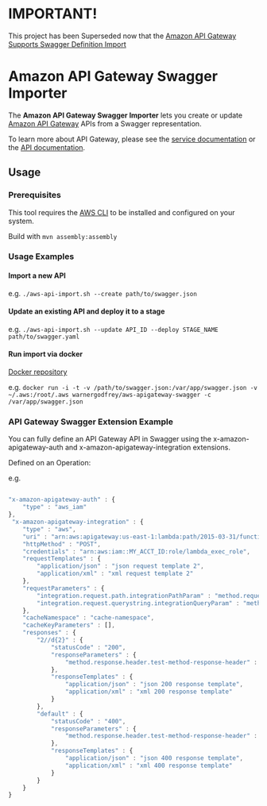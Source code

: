 IMPORTANT!
==========

This project has been Superseded now that the [Amazon API Gateway Supports Swagger Definition Import](https://aws.amazon.com/about-aws/whats-new/2016/04/amazon-api-gateway-supports-swagger-definition-import/)


Amazon API Gateway Swagger Importer
=============================

The **Amazon API Gateway Swagger Importer** lets you create or update [Amazon API Gateway][service-page] APIs from a Swagger representation.

To learn more about API Gateway, please see the [service documentation][service-docs] or the [API documentation][api-docs].

[service-page]: http://aws.amazon.com/api-gateway/
[service-docs]: http://docs.aws.amazon.com/apigateway/latest/developerguide/
[api-docs]: http://docs.aws.amazon.com/apigateway/api-reference

## Usage

### Prerequisites

This tool requires the [AWS CLI](http://aws.amazon.com/cli) to be installed and configured on your system.

Build with `mvn assembly:assembly`

### Usage Examples

#### Import a new API

e.g. `./aws-api-import.sh --create path/to/swagger.json`

#### Update an existing API and deploy it to a stage

e.g. `./aws-api-import.sh --update API_ID --deploy STAGE_NAME path/to/swagger.yaml`

#### Run import via docker

[Docker repository](https://registry.hub.docker.com/u/warnergodfrey/aws-apigateway-swagger/)

e.g. `docker run -i -t -v /path/to/swagger.json:/var/app/swagger.json -v ~/.aws:/root/.aws warnergodfrey/aws-apigateway-swagger -c /var/app/swagger.json`

### API Gateway Swagger Extension Example

You can fully define an API Gateway API in Swagger using the x-amazon-apigateway-auth and x-amazon-apigateway-integration extensions.

Defined on an Operation:

e.g.

```javascript

"x-amazon-apigateway-auth" : {
    "type" : "aws_iam"
},
 "x-amazon-apigateway-integration" : {
    "type" : "aws",
    "uri" : "arn:aws:apigateway:us-east-1:lambda:path/2015-03-31/functions/arn:aws:lambda:us-east-1:MY_ACCT_ID:function:helloWorld/invocations",
    "httpMethod" : "POST",
    "credentials" : "arn:aws:iam::MY_ACCT_ID:role/lambda_exec_role",
    "requestTemplates" : {
        "application/json" : "json request template 2",
        "application/xml" : "xml request template 2"
    },
    "requestParameters" : {
        "integration.request.path.integrationPathParam" : "method.request.querystring.latitude",
        "integration.request.querystring.integrationQueryParam" : "method.request.querystring.longitude"
    },
    "cacheNamespace" : "cache-namespace",
    "cacheKeyParameters" : [],
    "responses" : {
        "2//d{2}" : {
            "statusCode" : "200",
            "responseParameters" : {
                "method.response.header.test-method-response-header" : "integration.response.header.integrationResponseHeaderParam1"
            },
            "responseTemplates" : {
                "application/json" : "json 200 response template",
                "application/xml" : "xml 200 response template"
            }
        },
        "default" : {
            "statusCode" : "400",
            "responseParameters" : {
                "method.response.header.test-method-response-header" : "'static value'"
            },
            "responseTemplates" : {
                "application/json" : "json 400 response template",
                "application/xml" : "xml 400 response template"
            }
        }
    }
}
```
